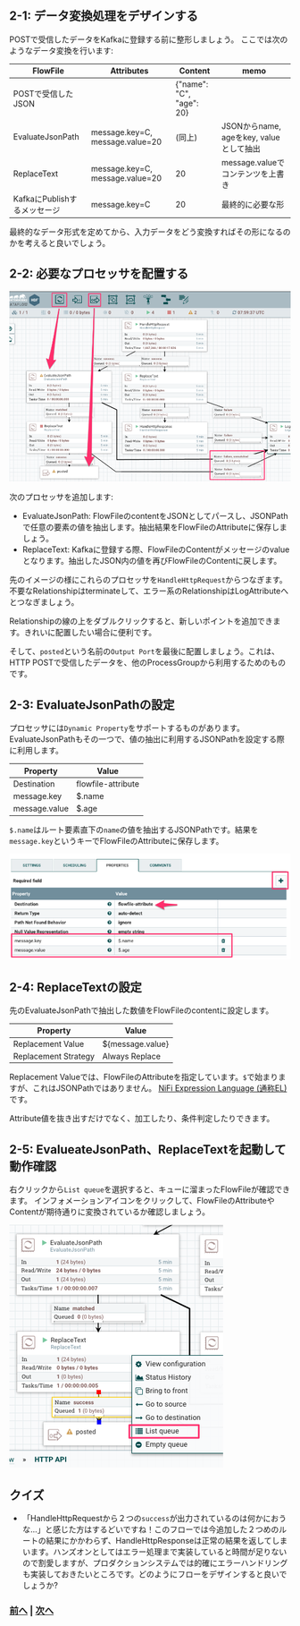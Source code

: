 ## 2-1: データ変換処理をデザインする

POSTで受信したデータをKafkaに登録する前に整形しましょう。
ここでは次のようなデータ変換を行います:

| FlowFile | Attributes | Content | memo |
|----------|------------|---------|------|
| POSTで受信したJSON | | {"name": "C", "age": 20} | |
| EvaluateJsonPath | message.key=C, message.value=20 | (同上) | JSONからname, ageをkey, valueとして抽出 |
| ReplaceText | message.key=C, message.value=20 | 20 | message.valueでコンテンツを上書き |
| KafkaにPublishするメッセージ | message.key=C | 20 | 最終的に必要な形 |

最終的なデータ形式を定めてから、入力データをどう変換すればその形になるのかを考えると良いでしょう。

## 2-2: 必要なプロセッサを配置する

![](https://github.com/ijokarumawak/hdf-tutorials-ja/blob/master/images/nifi/extract-json/flow.png)

次のプロセッサを追加します:

- EvaluateJsonPath: FlowFileのcontentをJSONとしてパースし、JSONPathで任意の要素の値を抽出します。抽出結果をFlowFileのAttributeに保存しましょう。
- ReplaceText: Kafkaに登録する際、FlowFileのContentがメッセージのvalueとなります。抽出したJSON内の値を再びFlowFileのContentに戻します。

先のイメージの様にこれらのプロセッサを`HandleHttpRequest`からつなぎます。不要なRelationshipはterminateして、エラー系のRelationshipはLogAttributeへとつなぎましょう。

Relationshipの線の上をダブルクリックすると、新しいポイントを追加できます。きれいに配置したい場合に便利です。

そして、`posted`という名前の`Output Port`を最後に配置しましょう。これは、HTTP POSTで受信したデータを、他のProcessGroupから利用するためのものです。

## 2-3: EvaluateJsonPathの設定

プロセッサには`Dynamic Property`をサポートするものがあります。EvaluateJsonPathもその一つで、値の抽出に利用するJSONPathを設定する際に利用します。

| Property | Value |
|----------|-------|
| Destination | flowfile-attribute |
| message.key | $.name |
| message.value | $.age |

`$.name`はルート要素直下の`name`の値を抽出するJSONPathです。結果を`message.key`というキーでFlowFileのAttributeに保存します。

![](https://github.com/ijokarumawak/hdf-tutorials-ja/blob/master/images/nifi/extract-json/evaluate-json-config.png)

## 2-4: ReplaceTextの設定

先のEvaluateJsonPathで抽出した数値をFlowFileのcontentに設定します。

| Property | Value |
|----------|-------|
| Replacement Value | ${message.value} |
| Replacement Strategy | Always Replace |

Replacement Valueでは、FlowFileのAttributeを指定しています。`$`で始まりますが、これはJSONPathではありません。
[NiFi Expression Language (通称EL)](https://nifi.apache.org/docs/nifi-docs/html/expression-language-guide.html)です。

Attribute値を抜き出すだけでなく、加工したり、条件判定したりできます。

## 2-5: EvalueateJsonPath、ReplaceTextを起動して動作確認

右クリックから`List queue`を選択すると、キューに溜まったFlowFileが確認できます。
インフォメーションアイコンをクリックして、FlowFileのAttributeやContentが期待通りに変換されているか確認しましょう。

![](https://github.com/ijokarumawak/hdf-tutorials-ja/blob/master/images/nifi/extract-json/list-queue.png)

## クイズ

- 「HandleHttpRequestから２つの`success`が出力されているのは何かにおうな...」と感じた方はするどいですね！このフローでは今追加した２つめのルートの結果にかかわらず、HandleHttpResponseは正常の結果を返してしまいます。ハンズオンとしてはエラー処理まで実装していると時間が足りないので割愛しますが、プロダクションシステムでは的確にエラーハンドリングも実装しておきたいところです。どのようにフローをデザインすると良いでしょうか?

### [前へ](https://github.com/ijokarumawak/hdf-tutorials-ja/wiki/HDF%E3%83%8F%E3%83%B3%E3%82%BA%E3%82%AA%E3%83%B3-1:-%E3%83%87%E3%83%BC%E3%82%BF%E3%81%AE%E5%8F%96%E8%BE%BC) | [次へ](https://github.com/ijokarumawak/hdf-tutorials-ja/wiki/HDF%E3%83%8F%E3%83%B3%E3%82%BA%E3%82%AA%E3%83%B3-3:-Kafka%E3%81%B8%E3%83%A1%E3%83%83%E3%82%BB%E3%83%BC%E3%82%B8%E7%99%BB%E9%8C%B2)